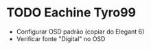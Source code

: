 # TODO Eachine Tyro99
- Configurar OSD padrão (copiar do Elegant 6)
- Verificar fonte "Digital" no OSD
